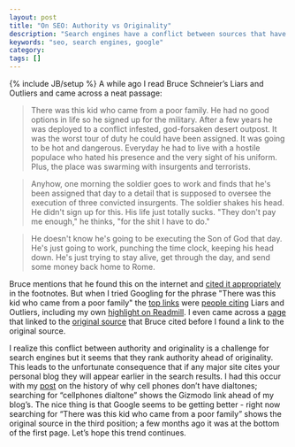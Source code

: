 ```yaml
---
layout: post
title: "On SEO: Authority vs Originality"
description: "Search engines have a conflict between sources that have authority and sources that have original content. I show an example of it going wrong."
keywords: "seo, search engines, google"
category:
tags: []
---
```

{% include JB/setup %}
A while ago I read Bruce Schneier’s Liars and Outliers and came across a neat passage:

<blockquote>There was this kid who came from a poor family. He had no good options in life so he signed up for the military. After a few years he was deployed to a conflict infested, god-forsaken desert outpost. It was the worst tour of duty he could have been assigned. It was going to be hot and dangerous. Everyday he had to live with a hostile populace who hated his presence and the very sight of his uniform. Plus, the place was swarming with insurgents and terrorists.</blockquote>
<blockquote>Anyhow, one morning the soldier goes to work and finds that he's been assigned that day to a detail that is supposed to oversee the execution of three convicted insurgents. The soldier shakes his head. He didn't sign up for this. His life just totally sucks. "They don't pay me enough," he thinks, "for the shit I have to do."</blockquote>
<blockquote>He doesn't know he's going to be executing the Son of God that day. He's just going to work, punching the time clock, keeping his head down. He's just trying to stay alive, get through the day, and send some money back home to Rome.</blockquote>

Bruce mentions that he found this on the internet and <a href="http://experimentaltheology.blogspot.com/2011/06/tales-of-demonic.html" target="_blank">cited it appropriately</a> in the footnotes. But when I tried Googling for the phrase "There was this kid who came from a poor family" the <a href="https://www.google.com/search?q=%22there+was+this+kid+who+came+from+a+poor+family%22&aq=f&oq=%22there+was+this+kid+who+came+from+a+poor+family%22&aqs=chrome.0.57j62l3.268j0&sourceid=chrome&ie=UTF-8" target="_blank">top links</a> were <a href="https://kindle.amazon.com/post/3dC8YohtSmaRMsjNnQcMXA" target="_blank">people citing</a> Liars and Outliers, including my own <a href="https://readmill.com/dangoldin/reads/liars-and-outliers/highlights/kajlmg" target="_blank">highlight on Readmill</a>. I even came across a <a href="http://jacksonholechrist.blogspot.com/2012/01/blog-post.html" target="_blank">page</a> that linked to the <a href="http://experimentaltheology.blogspot.com/2011/06/tales-of-demonic.html" target="_blank">original source</a> that Bruce cited before I found a link to the original source.

I realize this conflict between authority and originality is a challenge for search engines but it seems that they rank authority ahead of originality. This leads to the unfortunate consequence that if any major site cites your personal blog they will appear earlier in the search results. I had this occur with my <a href="http://dangoldin.com/2013/04/12/why-dont-cellphones-have-a-dialtone/">post</a> on the history of why cell phones don’t have dialtones; searching for “cellphones dialtone” shows the Gizmodo link ahead of my blog’s. The nice thing is that Google seems to be getting better - right now searching for “There was this kid who came from a poor family” shows the original source in the third position; a few months ago it was at the bottom of the first page. Let’s hope this trend continues.